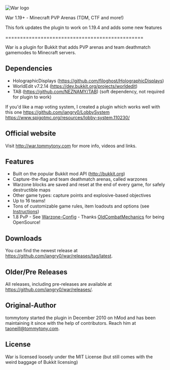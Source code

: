 ![War logo](http://i.imgur.com/LFdiF.png "War - Minecraft PVP Arenas - TDM, CTF and more!")

War 1.19+ - Minecraft PVP Arenas (TDM, CTF and more!)

This fork updates the plugin to work on 1.19.4 and adds some new features


===============================================

War is a plugin for Bukkit that adds PVP arenas and team deathmatch gamemodes to Minecraft servers.


Dependencies
----------------
- HolographicDisplays (https://github.com/filoghost/HolographicDisplays)
- WorldEdit v7.2.14 (https://dev.bukkit.org/projects/worldedit)
- TAB (https://github.com/NEZNAMY/TAB) (soft dependency, not required for plugin to work)

If you'd like a map voting system, I created a plugin which works well with this one
https://github.com/iangry0/LobbySystem
https://www.spigotmc.org/resources/lobby-system.110230/

Official website
----------------
Visit http://war.tommytony.com for more info, videos and links.

Features
--------
- Built on the popular Bukkit mod API (http://bukkit.org)
- Capture-the-flag and team deathmatch arenas, called warzones
- Warzone blocks are saved and reset at the end of every game, for safely destructible maps
- Other game types: capture points and explosive-based objectives
- Up to 16 teams!
- Tons of customizable game rules, item loadouts and options (see [Instructions](http://war.tommytony.com/instructions))
- 1.8 PvP - See [Warzone-Config](https://github.com/iangry0/war/wiki/Warzone-Config) - Thanks [OldCombatMechanics](https://www.spigotmc.org/resources/oldcombatmechanics-disable-1-9-hit-cooldown.19510/) for being OpenSource!

Downloads
---------
You can find the newest release at https://github.com/iangry0/war/releases/tag/latest.

Older/Pre Releases
----------
All releases, including pre-releases are available at https://github.com/iangry0/war/releases/.

Original-Author
------
tommytony started the plugin in December 2010 on hMod and has been maintaining it since with the help of contributors.
Reach him at taoneill@tommytony.com.

License
-------
War is licensed loosely under the MIT License (but still comes with the weird baggage of Bukkit licensing)
